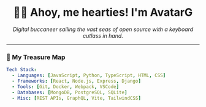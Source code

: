 <h1 align="center">🏴‍☠️ Ahoy, me hearties! I'm AvatarG</h1>
<p align="center">
  <em>Digital buccaneer sailing the vast seas of open source with a keyboard cutlass in hand.</em>
</p>

---

### 🧭 My Treasure Map

```yaml
Tech Stack:
  - Languages: [JavaScript, Python, TypeScript, HTML, CSS]
  - Frameworks: [React, Node.js, Express, Django]
  - Tools: [Git, Docker, Webpack, VSCode]
  - Databases: [MongoDB, PostgreSQL, SQLite]
  - Misc: [REST APIs, GraphQL, Vite, TailwindCSS]
